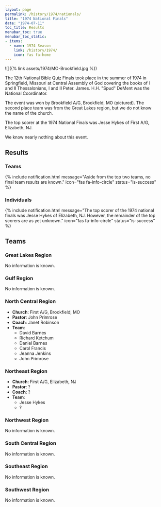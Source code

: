 ```yaml
---
layout: page
permalink: /history/1974/nationals/
title: "1974 National Finals"
date: "1974-07-11"
toc_title: Results
menubar_toc: true
menubar_toc_static:
- items:
  - name: 1974 Season
    link: /history/1974/
    icon: fas fa-home
---
```


![]({% link assets/1974/MO-Brookfield.jpg %})

The 12th National Bible Quiz Finals took place in the summer of 1974 in Springfield, Missouri at Central Assembly of God covering the books of I and II Thessalonians, I and II Peter. James. H.H. "Spud" DeMent was the National Coordinator.

The event was won by Brookfield A/G, Brookfield, MO (pictured). The second place team was from the Great Lakes region, but we do not know the name of the church.

The top scorer at the 1974 National Finals was Jesse Hykes of First A/G, Elizabeth, NJ.

We know nearly nothing about this event.

## Results

### Teams

{% include notification.html
   message="Aside from the top two teams, no final team results are known."
   icon="fas fa-info-circle"
   status="is-success" %}

### Individuals

{% include notification.html
   message="The top scorer of the 1974 national finals was Jesse Hykes of Elizabeth, NJ. However, the remainder of the top scorers are as yet unknown."
   icon="fas fa-info-circle"
   status="is-success" %}

## Teams

### Great Lakes Region

No information is known.

### Gulf Region

No information is known.

### North Central Region

* **Church**: First A/G, Brookfield, MO
* **Pastor**: John Primrose
* **Coach**: Janet Robinson
* **Team**:
    * David Barnes
    * Richard Ketchum
    * Daniel Barnes
    * Carol Francis
    * Jeanna Jenkins
    * John Primrose

### Northeast Region

* **Church**: First A/G, Elizabeth, NJ
* **Pastor**: ?
* **Coach**: ?
* **Team**:
    * Jesse Hykes
    * ?

### Northwest Region

No information is known.

### South Central Region

No information is known.

### Southeast Region

No information is known.

### Southwest Region

No information is known.
